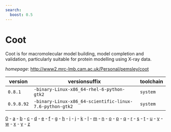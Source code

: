 ```yaml
---
search:
  boost: 0.5
---
```

# Coot

Coot is for macromolecular model building, model completion  and validation, particularly suitable for protein modelling using X-ray data.

*homepage*: <http://www2.mrc-lmb.cam.ac.uk/Personal/pemsley/coot>

version | versionsuffix | toolchain
--------|---------------|----------
``0.8.1`` | ``-binary-Linux-x86_64-rhel-6-python-gtk2`` | ``system``
``0.9.8.92`` | ``-binary-Linux-x86_64-scientific-linux-7.6-python-gtk2`` | ``system``

[0](../0/index.md) - [a](../a/index.md) - [b](../b/index.md) - [c](../c/index.md) - [d](../d/index.md) - [e](../e/index.md) - [f](../f/index.md) - [g](../g/index.md) - [h](../h/index.md) - [i](../i/index.md) - [j](../j/index.md) - [k](../k/index.md) - [l](../l/index.md) - [m](../m/index.md) - [n](../n/index.md) - [o](../o/index.md) - [p](../p/index.md) - [q](../q/index.md) - [r](../r/index.md) - [s](../s/index.md) - [t](../t/index.md) - [u](../u/index.md) - [v](../v/index.md) - [w](../w/index.md) - [x](../x/index.md) - [y](../y/index.md) - [z](../z/index.md)

